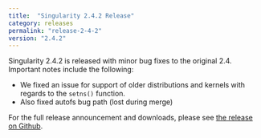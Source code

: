 ```yaml
---
title:  "Singularity 2.4.2 Release"
category: releases
permalink: "release-2-4-2"
version: "2.4.2"
---
```


Singularity 2.4.2 is released with minor bug fixes to the original 2.4. Important notes include the following:

- We fixed an issue for support of older distributions and kernels with regards to the `setns()` function.
- Also fixed autofs bug path (lost during merge)

For the full release announcement and downloads, please see <a target="_blank" href="https://github.com/singularityware/singularity/releases/tag/2.4.2">the release on Github</a>.
